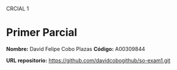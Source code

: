 CRCIAL 1   
# Primer Parcial  
**Nombre:** David Felipe Cobo Plazas
**Código:** A00309844


**URL repositorio:** https://github.com/davidcobogithub/so-exam1.git 
